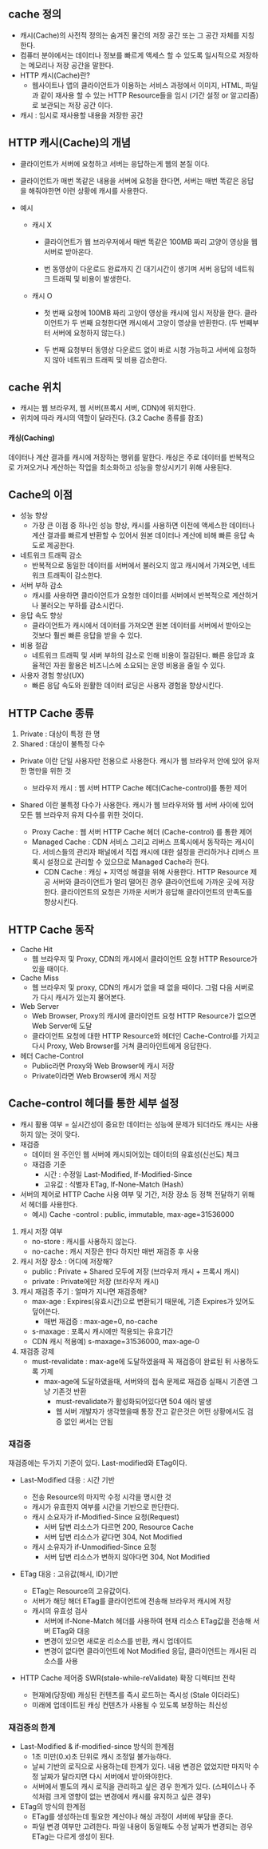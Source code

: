 ## cache 정의

- 캐시(Cache)의 사전적 정의는 숨겨진 물건의 저장 공간 또는 그 공간 자체를 지칭한다.
- 컴퓨터 분야에서는 데이터나 정보를 빠르게 액세스 할 수 있도록 일시적으로 저장하는 메모리나 저장 공간을 말한다.
- HTTP 캐시(Cache)란?
    - 웹사이트나 앱의 클라이언트가 이용하는 서비스 과정에서 이미지, HTML, 파일과 같이 재사용 할 수 있는 HTTP Resource들을 임시 (기간 설정 or 알고리즘)로 보관되는 저장 공간 이다.
- 캐시 : 임시로 재사용할 내용을 저장한 공간

## HTTP 캐시(Cache)의 개념

- 클라이언트가 서버에 요청하고 서버는 응답하는게 웹의 본질 이다.
- 클라이언트가 매번 똑같은 내용을 서버에 요청을 한다면, 서버는 매번 똑같은 응답을 해줘야한면 이런 상황에 캐시를 사용한다.
- 예시

    - 캐시 X

        - 클라이언트가 웹 브라우저에서 매번 똑같은 100MB 짜리 고양이 영상을 웹 서버로 받아온다.

        - 번 동영상이 다운로드 완료까지 긴 대기시간이 생기며 서버 응답의 네트워크 트래픽 및 비용이 발생한다.

    - 캐시 O

        - 첫 번째 요청에 100MB 짜리 고양이 영상을 캐시에 임시 저장을 한다. 클라이언트가 두 번째 요청한다면 캐시에서 고양이 영상을 반환한다. (두 번째부터 서버에 요청하지 않는다.)

        - 두 번째 요청부터 동영상 다운로드 없이 바로 시청 가능하고 서버에 요청하지 않아 네트워크 트래픽 및 비용 감소한다.

## cache 위치

- 캐시는 웹 브라우저, 웹 서버(프록시 서버, CDN)에 위치한다.
- 위치에 따라 캐시의 역할이 달라진다. (3.2 Cache 종류를 참조)

#### 캐싱(Caching)

데이터나 계산 결과를 캐시에 저장하는 행위를 말한다. 캐싱은 주로 데이터를 반복적으로 가져오거나 계산하는 작업을 최소화하고 성능을 향상시키기 위해 사용된다.

## Cache의 이점
- 성능 향상
    - 가장 큰 이점 중 하나인 성능 향상, 캐시를 사용하면 이전에 액세스한 데이터나 계산 결과를 빠르게 반환할 수 있어서 원본 데이터나 계산에 비해 빠른 응답 속도로 제공한다.
- 네트워크 트래픽 감소
    - 반복적으로 동일한 데이터를 서버에서 불러오지 않고 캐시에서 가져오면, 네트워크 트래픽이 감소한다.
- 서버 부하 감소
    - 캐시를 사용하면 클라이언트가 요청한 데이터를 서버에서 반복적으로 계산하거나 불러오는 부하를 감소시킨다.
- 응답 속도 향상
    - 클라이언트가 캐시에서 데이터를 가져오면 원본 데이터를 서버에서 받아오는 것보다 훨씬 빠른 응답을 받을 수 있다.
- 비용 절감
    - 네트워크 트래픽 및 서버 부하의 감소로 인해 비용이 절감된다. 빠른 응답과 효율적인 자원 활용은 비즈니스에 소요되는 운영 비용을 줄일 수 있다.
-   사용자 경험 향상(UX)
    - 빠른 응답 속도와 원활한 데이터 로딩은 사용자 경험을 향상시킨다.

## HTTP Cache 종류

1. Private : 대상이 특정 한 명
2. Shared : 대상이 불특정 다수

- Private 이란 단일 사용자만 전용으로 사용한다. 캐시가 웹 브라우저 안에 있어 유저 한 명만을 위한 것

    - 브라우저 캐시 : 웹 서버 HTTP Cache 헤더(Cache-control)를 통한 제어
- Shared 이란 불특정 다수가 사용한다. 캐시가 웹 브라우저와 웹 서버 사이에 있어 모든 웹 브라우저 유저 다수를 위한 것이다.

    - Proxy Cache : 웹 서버 HTTP Cache 헤더 (Cache-control) 를 통한 제어
    - Managed Cache : CDN 서비스 그리고 리버스 프록시에서 동작하는 캐시이다. 서비스들의 관리자 패널에서 직접 캐시에 대한 설정을 관리하거나 리버스 프록시 설정으로 관리할 수 있으므로 Managed Cache라 한다.
        - CDN Cache : 캐싱 + 지역성 해결을 위해 사용한다. HTTP Resource 제공 서버와 클라이언트가 멀리 떨어진 경우 클라이언트에 가까운 곳에 저장한다. 클라이언트의 요청은 가까운 서버가 응답해 클라이언트의 만족도를 향상시킨다.

## HTTP Cache 동작

- Cache Hit
    - 웹 브라우저 및 Proxy, CDN의 캐시에서 클라이언트 요청 HTTP Resource가 있을 때이다.
- Cache Miss
    - 웹 브라우저 및 proxy, CDN의 캐시가 없을 때 없을 때이다. 그럼 다음 서버로가 다시 캐시가 있는지 물어본다.
- Web Server
    - Web Browser, Proxy의 캐시에 클라이언트 요청 HTTP Resource가 없으면 Web Server에 도달
    - 클라이언트 요청에 대한 HTTP Resource와 헤더인 Cache-Control를 가지고 다시 Proxy, Web Browser를 거쳐 클리아인트에게 응답한다.
- 헤더 Cache-Control
    - Public라면 Proxy와 Web Browser에 캐시 저장
    - Private이라면 Web Browser에 캐시 저장

## Cache-control 헤더를 통한 세부 설정
- 캐시 활용 여부 = 실시간성이 중요한 데이터는 성능에 문제가 되더라도 캐시는 사용하지 않는 것이 맞다.
- 재검증
    - 데이터 원 주인인 웹 서버에 캐시되어있는 데이터의 유효성(신선도) 체크
    - 재검증 기준
        - 시간 : 수정일 Last-Modified, If-Modified-Since
        - 고유값 : 식별자 ETag, If-None-Match (Hash)
- 서버의 제어로 HTTP Cache 사용 여부 및 기간, 저장 장소 등 정책 전달하기 위해서 헤더를 사용한다.
    - 예시) Cache -control : public, immutable, max-age=31536000

1. 캐시 저장 여부
    - no-store : 캐시를 사용하지 않는다.
    - no-cache : 캐시 저장은 한다 하지만 매번 재검증 후 사용
2. 캐시 저장 장소 : 어디에 저장해?
    - public : Private + Shared 모두에 저장 (브라우저 캐시 + 프록시 캐시)
    - private : Private에만 저장 (브라우저 캐시)
3. 캐시 재검증 주기 : 얼마가 지나면 재검증해?
    - max-age : Expires(유효시간)으로 변환되기 때문에, 기존 Expires가 있어도 덮어쓴다.
        - 매번 재검증 : max-age=0, no-cache
    - s-maxage : 포록시 캐시에만 적용되는 유효기간
    - CDN 캐시 적용예) s-maxage=31536000, max-age-0
4. 재검증 강제
    - must-revalidate : max-age에 도달하였을때 꼭 재검증이 완료된 뒤 사용하도록 가제
        - max-age에 도달하였을때, 서버와의 접속 문제로 재검증 실패시 기존엔 그냥 기존것 반환
            - must-revalidate가 활성화되어있다면 504 에러 발생
            - 웹 서버 개발자가 생각했을때 통장 잔고 같은것은 어떤 상황에서도 검증 없인 써서는 안됨

### 재검증
재검증에는 두가지 기준이 있다. Last-modified와 ETag이다.

- Last-Modified 대응 : 시간 기반
    - 전송 Resource의 마지막 수정 시각을 명시한 것
    - 캐시가 유효한지 여부를 시간을 기반으로 판단한다.
    - 캐시 소요자가 if-Modified-Since 요청(Request)
        - 서버 답변 리소스가 다르면 200, Resource Cache
        - 서버 답변 리소스가 같다면 304, Not Modified
    - 캐시 소유자가 if-Unmodified-Since 요청
        - 서버 답변 리소스가 변하지 않아다면 304, Not Modified

- ETag 대응 : 고유값(해시, ID)기반
    - ETag는 Resource의 고유값이다.
    - 서버가 해당 해더 ETag를 클라이언트에 전송해 브라우저 캐시에 저장
    - 캐시의 유효성 검사
        - 서버에 if-None-Match 헤더를 사용하여 현재 리소스 ETag값을 전송해 서버 ETag와 대응
        - 변경이 있으면 새로운 리소스를 반환, 캐시 업데이트
        - 변경이 없다면 클라이언트에 Not Modified 응답, 클라이언트는 캐시된 리소스를 사용

- HTTP Cache 제어중 SWR(stale-while-reValidate) 확장 디렉티브 전략
    - 현재에(당장에) 캐싱된 컨텐츠를 즉시 로드하는 즉시성 (Stale 이더라도)
    - 미래에 업데이트된 캐싱 컨텐츠가 사용될 수 있도록 보장하는 최신성

### 재검증의 한계
- Last-Modified & if-modified-since 방식의 한계점
    - 1초 미만(0.x)초 단위로 캐시 조정일 불가능하다.
    - 날씨 기반의 로직으로 사용하는데 한계가 있다. 내용 변경은 없었지만 마지막 수정 날짜가 달라지면 다시 서버에서 받아와야한다.
    - 서버에서 별도의 캐시 로직을 관리하고 싶은 경우 한계가 있다. (스페이스나 주석처럼 크게 영향이 없는 변경에서 캐시를 유지하고 싶은 경우)
- ETag의 방식의 한계점
    - ETag를 생성하는데 필요한 계산이나 해싱 과정이 서버에 부담을 준다.
    - 파일 변경 여부만 고려한다. 파일 내용이 동일해도 수정 날짜가 변경되는 경우 ETag는 다르게 생성이 된다.
